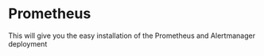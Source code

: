# Prometheus
This will give you the easy installation of the Prometheus and Alertmanager deployment 

